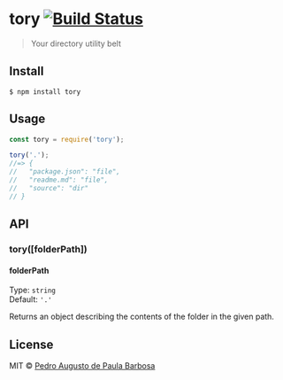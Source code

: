# tory [![Build Status](https://travis-ci.com/papb/tory.svg?branch=master)](https://travis-ci.com/papb/tory)

> Your directory utility belt


## Install

```
$ npm install tory
```


## Usage

```js
const tory = require('tory');

tory('.');
//=> {
//   "package.json": "file",
//   "readme.md": "file",
//   "source": "dir"
// }
```


## API

### tory([folderPath])

#### folderPath

Type: `string`\
Default: `'.'`

Returns an object describing the contents of the folder in the given path.


## License

MIT © [Pedro Augusto de Paula Barbosa](https://github.com/papb)
